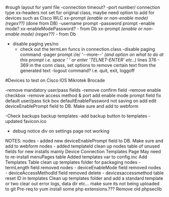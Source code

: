 #rough layout for yaml file 
-connection timeout? 
-port number/ connection type 
xx-headers not set for original class, maybe need option to add for devices such as Cisco WLC 
xx-prompt _(enable or non-enable mode) (regex??)_ (done from DB)
-username prompt 
-password prompt 
-enable mode? 
xx-enableModePassword?  - from Db
xx-prompt _(enable or non-enable mode) (regex??)_ - from Db
- disable paging yes/no  
  - check out the termLen funcs in connection.class 
-disable paging command 
-pager prompt i/e/ '--more--' _(and option on what to do at this prompt i.e. space ' '  or enter 'TELNET-ENTER' etc..)_ 
lines 376 - 369 in the conn class, set options to remove certain text from the generated text 
-logout command? i.e. quit, exit, loggoff 

#Devices to test on 
Cisco IOS 
Mikrotek 
Brocade 

-remove mandatory user/pass fields
-remove confirm field
-remove enable checkbox
-remove access method & port
add enable mode prompt field
fix default user/pass tick box
defaultEnablePassword not saving on add edit
deviceEnablePrompt field to DB. Make sure and add to webform

-Check backups backup templates
-add backup button to templates
-updated favicon.ico
- debug notice div on settings page not working


NOTES: 
nodes - added new deviceEnablePrompt field to DB. Make sure and add to webform
nodes - added templateId
clean up nodes table of unused fields for new installs mainly
Device Connection Templates Page
    May need to re-install menuPages table
Added templates var to config.inc
Add Templates Table
clean up templates folder for packaging
nodes - termLength field removed
nodes - deviceEnableMode field removed
nodes - deviceAccessMethodId field removed
delete - devicesaccessmethod table
reset ID in templates
Clean up templates folder
and add a standard template or two
clear out error logs, data dir etc... make sure its not being uploaded to git
Pre-req to yum install some php extensions.???
Remove old phpseclib
